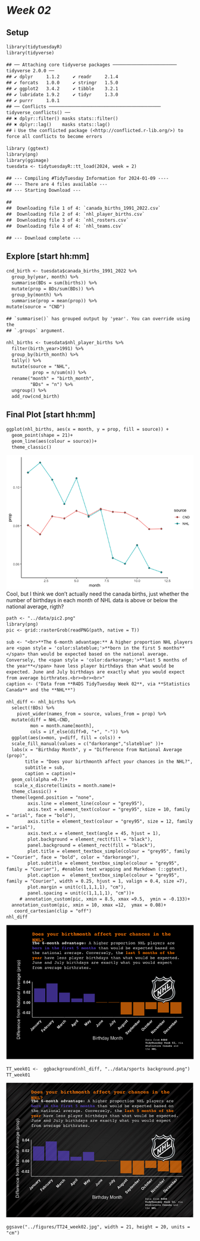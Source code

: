 # *Week 02*

## **Setup**

    library(tidytuesdayR)
    library(tidyverse)

    ## ── Attaching core tidyverse packages ──────────────────────── tidyverse 2.0.0 ──
    ## ✔ dplyr     1.1.2     ✔ readr     2.1.4
    ## ✔ forcats   1.0.0     ✔ stringr   1.5.0
    ## ✔ ggplot2   3.4.2     ✔ tibble    3.2.1
    ## ✔ lubridate 1.9.2     ✔ tidyr     1.3.0
    ## ✔ purrr     1.0.1     
    ## ── Conflicts ────────────────────────────────────────── tidyverse_conflicts() ──
    ## ✖ dplyr::filter() masks stats::filter()
    ## ✖ dplyr::lag()    masks stats::lag()
    ## ℹ Use the conflicted package (<http://conflicted.r-lib.org/>) to force all conflicts to become errors

    library (ggtext)
    library(png)
    library(ggimage)
    tuesdata <- tidytuesdayR::tt_load(2024, week = 2)

    ## --- Compiling #TidyTuesday Information for 2024-01-09 ----
    ## --- There are 4 files available ---
    ## --- Starting Download ---

    ## 
    ##  Downloading file 1 of 4: `canada_births_1991_2022.csv`
    ##  Downloading file 2 of 4: `nhl_player_births.csv`
    ##  Downloading file 3 of 4: `nhl_rosters.csv`
    ##  Downloading file 4 of 4: `nhl_teams.csv`

    ## --- Download complete ---

## Explore \[start hh:mm\]

    cnd_birth <- tuesdata$canada_births_1991_2022 %>%  
      group_by(year, month) %>%
      summarise(BDs = sum(births)) %>% 
      mutate(prop = BDs/sum(BDs)) %>%
      group_by(month) %>% 
      summarise(prop = mean(prop)) %>% 
    mutate(source = "CND")

    ## `summarise()` has grouped output by 'year'. You can override using the
    ## `.groups` argument.

    nhl_births <- tuesdata$nhl_player_births %>% 
      filter(birth_year>1991) %>% 
      group_by(birth_month) %>% 
      tally() %>% 
      mutate(source = "NHL",
              prop = n/sum(n)) %>% 
      rename("month" = "birth_month",
             "BDs" = "n") %>% 
      ungroup() %>% 
      add_row(cnd_birth)

## Final Plot \[start hh:mm\]

    ggplot(nhl_births, aes(x = month, y = prop, fill = source)) +
      geom_point(shape = 21)+
      geom_line(aes(colour = source))+
      theme_classic()

![](2024_week02_files/figure-markdown_strict/first%20plot-1.png) Cool,
but I think we don’t actually need the canada births, just whether the
number of birthdays in each month of NHL data is above or below the
national average, rigth?

    path <- "../data/pic2.png"
    library(png)
    pic <- grid::rasterGrob(readPNG(path, native = T))

    sub <- "<br>**The 6-month advantage:** A higher proportion NHL players are <span style = 'color:slateblue;'>**born in the first 5 months**</span> than would be expected based on the national average. Conversely, the <span style = 'color:darkorange;'>**last 5 months of the year**</span> have less player birthdays than what would be expected. June and July birthdays are exactly what you would expect from average birthrates.<br><br><br>"
    caption <- ("Data from **R4DS TidyTuesday Week 02**, via **Statistics Canada** and the **NHL**")

    nhl_diff <- nhl_births %>%
      select(!BDs) %>%  
        pivot_wider(names_from = source, values_from = prop) %>% 
      mutate(diff = NHL-CND,
             mon = month.name[month],
             cols = if_else(diff>0, "+", "-")) %>% 
      ggplot(aes(x=mon, y=diff, fill = cols)) +
      scale_fill_manual(values = c("darkorange","slateblue" ))+
      labs(x = "Birthday Month", y = "Difference from National Average (prop)",
           title = "Does your birthmonth affect your chances in the NHL?",
           subtitle = sub,
           caption = caption)+
      geom_col(alpha =0.7)+
       scale_x_discrete(limits = month.name)+
      theme_classic() +
      theme(legend.position = "none",
            axis.line = element_line(colour = "grey95"),
            axis.text = element_text(colour = "grey95", size = 10, family = "arial", face = "bold"),
            axis.title = element_text(colour = "grey95", size = 12, family = "arial"),
            axis.text.x = element_text(angle = 45, hjust = 1),
            plot.background = element_rect(fill = "black"),
            panel.background = element_rect(fill = "black"),
            plot.title = element_textbox_simple(colour = "grey95", family = "Courier", face = "bold", color = "darkorange"),
            plot.subtitle = element_textbox_simple(colour = "grey95", family = "Courier"), #enables text wrapping and Markdown (::ggtext),
            plot.caption =  element_textbox_simple(colour = "grey95", family = "Courier", width = 0.25, hjust = 1, valign = 0.4, size =7),
            plot.margin = unit(c(1,1,1,1), "cm"),
            panel.spacing = unit(c(1,1,1,1), "cm"))+
         # annotation_custom(pic, xmin = 8.5, xmax =9.5,  ymin = -0.133)+
      annotation_custom(pic, xmin = 10, xmax =12,  ymax = 0.08)+
       coord_cartesian(clip = "off")
    nhl_diff

![](2024_week02_files/figure-markdown_strict/final%20plot-1.png)

    TT_week01 <-  ggbackground(nhl_diff, "../data/sports background.png")
    TT_week01

![](2024_week02_files/figure-markdown_strict/final%20plot-2.png)

    ggsave("../figures/TT24_week02.jpg", width = 21, height = 20, units = "cm")
